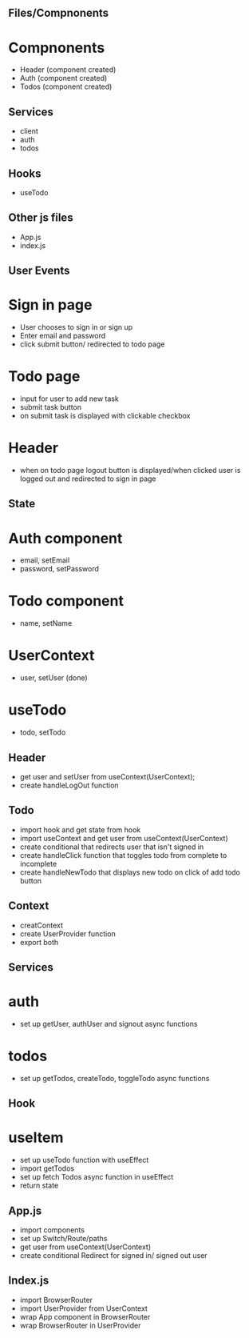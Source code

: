 ## Files/Compnonents

  # Compnonents
  - Header (component created)
  - Auth (component created)
  - Todos (component created)

  ## Services
  - client
  - auth
  - todos

  ## Hooks
  - useTodo

  ## Other js files
  - App.js
  - index.js

## User Events

  # Sign in page
  - User chooses to sign in or sign up 
  - Enter email and password
  - click submit button/ redirected to todo page

  # Todo page
  - input for user to add new task
  - submit task button
  - on submit task is displayed with clickable checkbox
  
  # Header
  - when on todo page logout button is displayed/when clicked user is logged out and redirected to sign in page

## State

  # Auth component
  - email, setEmail
  - password, setPassword

  # Todo component
  - name, setName

  # UserContext
  - user, setUser (done)

  # useTodo
  - todo, setTodo


## Header
- get user and setUser from useContext(UserContext);
- create handleLogOut function

## Todo
- import hook and get state from hook
- import useContext and get user from useContext(UserContext)
- create conditional that redirects user that isn't signed in
- create handleClick function that toggles todo from complete to incomplete 
- create handleNewTodo that displays new todo on click of add todo button

## Context
- creatContext
- create UserProvider function
- export both

## Services

  # auth
  - set up getUser, authUser and signout async functions

  # todos
  - set up getTodos, createTodo, toggleTodo async functions

## Hook
  # useItem
  - set up useTodo function with useEffect
  - import getTodos
  - set up fetch Todos async function in useEffect
  - return state

## App.js
- import components
- set up Switch/Route/paths
- get user from useContext(UserContext)
- create conditional Redirect for signed in/ signed out user

## Index.js
- import BrowserRouter 
- import UserProvider from UserContext
- wrap App component in BrowserRouter
- wrap BrowserRouter in UserProvider







